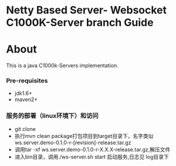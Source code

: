 Netty Based Server- Websocket C1000K-Server branch Guide
=====================

# About
  This is a java C1000k-Servers implementation.

### Pre-requisites
 * jdk1.6+
 * maven2+
 
### 服务的部署（linux环境下）和访问
* git clone 
* 执行mvn clean package打包项目到target目录下，名字类似 ws.server.demo-0.1.0-r-[revision]-release.tar.gz 
* 调用tar -xf ws.server.demo-0.1.0-r-X.X.X-release.tar.gz,解压文件
* 进入bin目录，调用./ws-server.sh start 启动服务,日志见 log目录下



